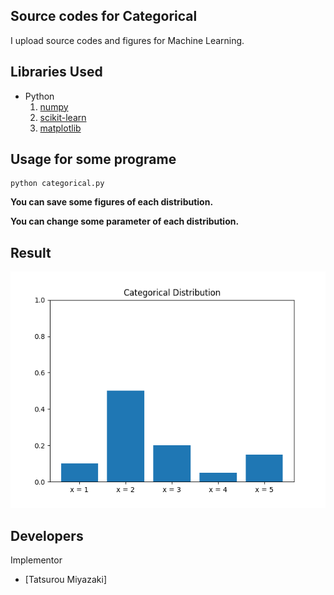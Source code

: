 Source codes for Categorical
 ---
 
I upload source codes and figures for Machine Learning.

Libraries Used
---
- Python
  1. [numpy](http://www.numpy.org/)
  2. [scikit-learn](http://scikit-learn.org/stable/)
  3. [matplotlib](https://matplotlib.org)
  
Usage for some programe
---
```vim
python categorical.py
```

__You can save some figures of each distribution.__

__You can change some parameter of each distribution.__

Result
---
![categorical distribution](categorical.png)

Developers
---
Implementor
 - [Tatsurou Miyazaki]
